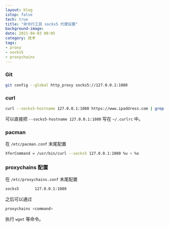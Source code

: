 ```yaml
---
layout: blog
istop: false
tech: true
title: "命令行工具 socks5 代理设置"
background-image: 
date: 2021-04-03 00:05
category: 技术
tags:
- proxy
- socks5
- proxychains
---
```


### Git

```bash
git config --global http_proxy socks5://127.0.0.1:1080
```

### curl

```bash
curl --socks5-hostname 127.0.0.1:1080 https://www.ipaddress.com | grep "My IPv4"
```

可以直接把 ` --socks5-hostname 127.0.0.1:1080 ` 写在 `~/.curlrc` 中。

### pacman

在 `/etc/pacman.conf` 末尾配置

```bash
XferCommand = /usr/bin/curl --socks5 127.0.0.1:1080 %u > %o
```

### proxychains 配置

在 `/etc/proxychains.conf` 末尾配置

```bash
socks5       127.0.0.1:1080
```

之后可以通过

```bash
proxychains <command>
```

执行 `wget` 等命令。


